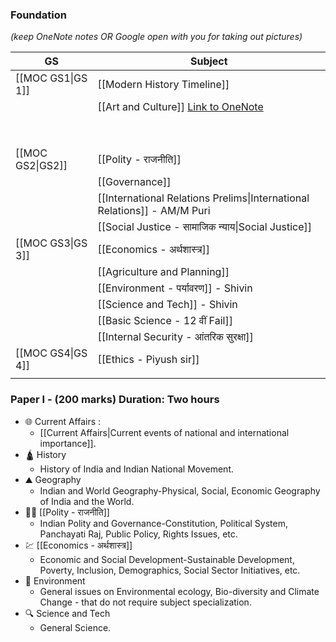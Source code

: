 ### Foundation 

*(keep OneNote notes OR Google open with you for taking out pictures)*

| **GS**            | **Subject**                                                                                                                                                                                                                                                                               |
| ----------------- | ----------------------------------------------------------------------------------------------------------------------------------------------------------------------------------------------------------------------------------------------------------------------------------------- |
| [[MOC GS1\|GS 1]] | [[Modern History Timeline]]                                                                                                                                                                                                                                                               |
|                   | [[Art and Culture]] [Link to OneNote](onenote:https://d.docs.live.net/9B24B3FB5359B984/Documents/Prelims%20Notes/GS1%20-%20CORE.one#Art%20and%20Culture%20---%20कला%20और%20संस्कृति&section-id={BC4BCAB8-4706-1846-9B37-B2A0FC05623F}&page-id={8A2AEC67-E147-9949-B1DA-73970D729567}&end) |
|                   |                                                                                                                                                                                                                                                                                           |
|                   |                                                                                                                                                                                                                                                                                           |
|                   |                                                                                                                                                                                                                                                                                           |
|                   |                                                                                                                                                                                                                                                                                           |
|                   |                                                                                                                                                                                                                                                                                           |
|                   |                                                                                                                                                                                                                                                                                           |
|                   |                                                                                                                                                                                                                                                                                           |
|                   |                                                                                                                                                                                                                                                                                           |
| [[MOC GS2\|GS2]]  | [[Polity - राजनीति]]                                                                                                                                                                                                                                                                      |
|                   | [[Governance]]                                                                                                                                                                                                                                                                            |
|                   | [[International Relations Prelims\|International Relations]] - AM/M Puri                                                                                                                                                                                                                  |
|                   | [[Social Justice - सामाजिक न्याय\|Social Justice]]                                                                                                                                                                                                                                        |
| [[MOC GS3\|GS 3]] | [[Economics - अर्थशास्त्र]]                                                                                                                                                                                                                                                               |
|                   | [[Agriculture and Planning]]                                                                                                                                                                                                                                                              |
|                   | [[Environment - पर्यावरण]] - Shivin                                                                                                                                                                                                                                                       |
|                   | [[Science and Tech]] - Shivin                                                                                                                                                                                                                                                             |
|                   | [[Basic Science - 12 वीं Fail]]                                                                                                                                                                                                                                                           |
|                   | [[Internal Security - आंतरिक सुरक्षा]]                                                                                                                                                                                                                                                    |
| [[MOC GS4\|GS 4]] | [[Ethics - Piyush sir]]                                                                                                                                                                                                                                                                   |
|                   |                                                                                                                                                                                                                                                                                           |

### Paper I - (200 marks) Duration: Two hours

- 🌐 Current Affairs :
	- [[Current Affairs|Current events of national and international importance]].
- 🛕 History 
	- History of India and Indian National Movement.
- ⛰️ Geography
	- Indian and World Geography-Physical, Social, Economic Geography of India and the World.
- 👩‍⚖️ [[Polity - राजनीति]]
	- Indian Polity and Governance-Constitution, Political System, Panchayati Raj, Public Policy, Rights Issues, etc.
- 💹 [[Economics - अर्थशास्त्र]]
	- Economic and Social Development-Sustainable Development, Poverty, Inclusion, Demographics, Social Sector Initiatives, etc.
- 🐧 Environment
	- General issues on Environmental ecology, Bio-diversity and Climate Change - that do not require subject specialization.
- 🔍 Science and Tech
	- General Science.
